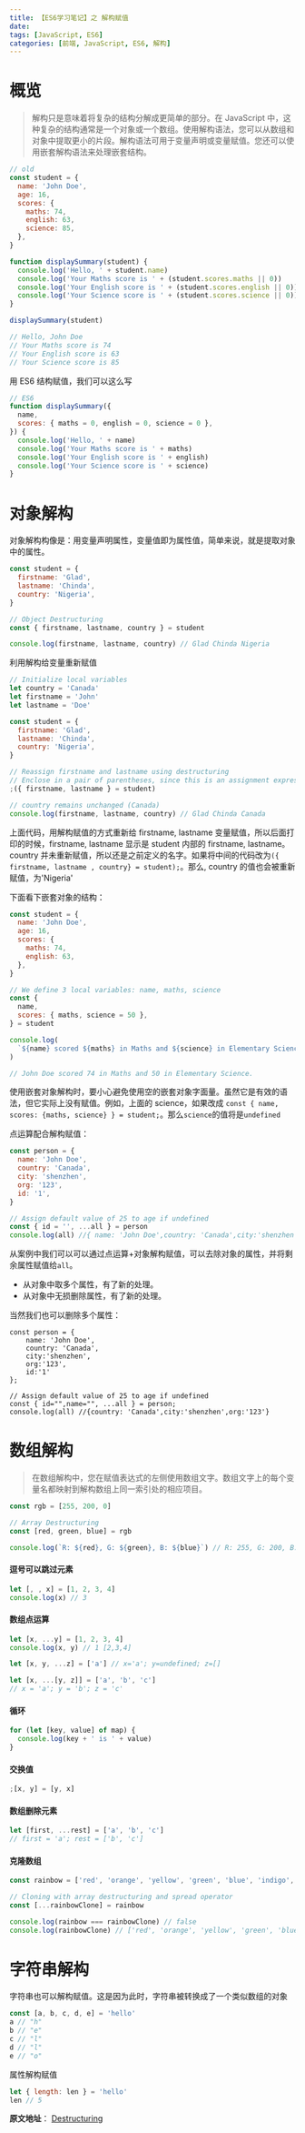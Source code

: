 ```yaml
---
title: 【ES6学习笔记】之 解构赋值
date:
tags: [JavaScript, ES6]
categories: [前端, JavaScript, ES6, 解构]
---
```


# 概览

> 解构只是意味着将复杂的结构分解成更简单的部分。在 JavaScript 中，这种复杂的结构通常是一个对象或一个数组。使用解构语法，您可以从数组和对象中提取更小的片段。解构语法可用于变量声明或变量赋值。您还可以使用嵌套解构语法来处理嵌套结构。

```javascript
// old
const student = {
  name: 'John Doe',
  age: 16,
  scores: {
    maths: 74,
    english: 63,
    science: 85,
  },
}

function displaySummary(student) {
  console.log('Hello, ' + student.name)
  console.log('Your Maths score is ' + (student.scores.maths || 0))
  console.log('Your English score is ' + (student.scores.english || 0))
  console.log('Your Science score is ' + (student.scores.science || 0))
}

displaySummary(student)

// Hello, John Doe
// Your Maths score is 74
// Your English score is 63
// Your Science score is 85
```

用 ES6 结构赋值，我们可以这么写

```javascript
// ES6
function displaySummary({
  name,
  scores: { maths = 0, english = 0, science = 0 },
}) {
  console.log('Hello, ' + name)
  console.log('Your Maths score is ' + maths)
  console.log('Your English score is ' + english)
  console.log('Your Science score is ' + science)
}
```

# 对象解构

对象解构构像是：用变量声明属性，变量值即为属性值，简单来说，就是提取对象中的属性。

```javascript
const student = {
  firstname: 'Glad',
  lastname: 'Chinda',
  country: 'Nigeria',
}

// Object Destructuring
const { firstname, lastname, country } = student

console.log(firstname, lastname, country) // Glad Chinda Nigeria
```

利用解构给变量重新赋值

```javascript
// Initialize local variables
let country = 'Canada'
let firstname = 'John'
let lastname = 'Doe'

const student = {
  firstname: 'Glad',
  lastname: 'Chinda',
  country: 'Nigeria',
}

// Reassign firstname and lastname using destructuring
// Enclose in a pair of parentheses, since this is an assignment expression
;({ firstname, lastname } = student)

// country remains unchanged (Canada)
console.log(firstname, lastname, country) // Glad Chinda Canada
```

上面代码，用解构赋值的方式重新给 firstname, lastname 变量赋值，所以后面打印的时候，firstname, lastname 显示是 student 内部的 firstname, lastname。country 并未重新赋值，所以还是之前定义的名字。如果将中间的代码改为`({ firstname, lastname , country} = student);`。那么, country 的值也会被重新赋值，为'Nigeria'

下面看下嵌套对象的结构：

```javascript
const student = {
  name: 'John Doe',
  age: 16,
  scores: {
    maths: 74,
    english: 63,
  },
}

// We define 3 local variables: name, maths, science
const {
  name,
  scores: { maths, science = 50 },
} = student

console.log(
  `${name} scored ${maths} in Maths and ${science} in Elementary Science.`
)

// John Doe scored 74 in Maths and 50 in Elementary Science.
```

使用嵌套对象解构时，要小心避免使用空的嵌套对象字面量。虽然它是有效的语法，但它实际上没有赋值。例如，上面的 science，如果改成 `const { name, scores: {maths, science} } = student;`。那么`science`的值将是`undefined`

点运算配合解构赋值：

```javascript
const person = {
  name: 'John Doe',
  country: 'Canada',
  city: 'shenzhen',
  org: '123',
  id: '1',
}

// Assign default value of 25 to age if undefined
const { id = '', ...all } = person
console.log(all) //{ name: 'John Doe',country: 'Canada',city:'shenzhen',org:'123',}
```

从案例中我们可以可以通过点运算+对象解构赋值，可以去除对象的属性，并将剩余属性赋值给`all`。

- 从对象中取多个属性，有了新的处理。
- 从对象中无损删除属性，有了新的处理。

当然我们也可以删除多个属性：

```
const person = {
    name: 'John Doe',
    country: 'Canada',
    city:'shenzhen',
    org:'123',
    id:'1'
};

// Assign default value of 25 to age if undefined
const { id="",name="", ...all } = person;
console.log(all) //{country: 'Canada',city:'shenzhen',org:'123'}
```

# 数组解构

> 在数组解构中，您在赋值表达式的左侧使用数组文字。数组文字上的每个变量名都映射到解构数组上同一索引处的相应项目。

```javascript
const rgb = [255, 200, 0]

// Array Destructuring
const [red, green, blue] = rgb

console.log(`R: ${red}, G: ${green}, B: ${blue}`) // R: 255, G: 200, B: 0
```

#### 逗号可以跳过元素

```javascript
let [, , x] = [1, 2, 3, 4]
console.log(x) // 3
```

#### 数组点运算

```javascript
let [x, ...y] = [1, 2, 3, 4]
console.log(x, y) // 1 [2,3,4]

let [x, y, ...z] = ['a'] // x='a'; y=undefined; z=[]

let [x, ...[y, z]] = ['a', 'b', 'c']
// x = 'a'; y = 'b'; z = 'c'
```

#### 循环

```javascript
for (let [key, value] of map) {
  console.log(key + ' is ' + value)
}
```

#### 交换值

```javascript
;[x, y] = [y, x]
```

#### 数组删除元素

```javascript
let [first, ...rest] = ['a', 'b', 'c']
// first = 'a'; rest = ['b', 'c']
```

#### 克隆数组

```javascript
const rainbow = ['red', 'orange', 'yellow', 'green', 'blue', 'indigo', 'violet']

// Cloning with array destructuring and spread operator
const [...rainbowClone] = rainbow

console.log(rainbow === rainbowClone) // false
console.log(rainbowClone) // ['red', 'orange', 'yellow', 'green', 'blue', 'indigo', 'violet']
```

# 字符串解构

字符串也可以解构赋值。这是因为此时，字符串被转换成了一个类似数组的对象

```javascript
const [a, b, c, d, e] = 'hello'
a // "h"
b // "e"
c // "l"
d // "l"
e // "o"
```

属性解构赋值

```javascript
let { length: len } = 'hello'
len // 5
```

**原文地址**： [Destructuring](https://github.com/yihan12/build-up_ES6-ES12/blob/main/variable/Destructuring.md)
